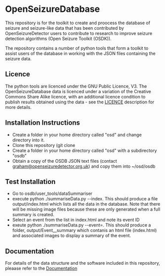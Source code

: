 # OpenSeizureDatabase

This repository is for the toolkit to create and proocess the database of seizure and seizure-like data that has been contributed by OpenSeizureDetector users to contribute to research to improve seizure detection algorithms (Open Seizure Toolkit (OSDK)).

The repository contains a number of python tools that form a toolkit to assist users of the database in working with the JSON files containing the seizure data.

## Licence
The python tools are licenced under the GNU Public Licence, V3.
The OpenSeizureDatabase data is licenced under a variation of the Creative Commons Share Alike licence, with an additional licence condition to publish results obtained using the data - see the [LICENCE](./documentation/LICENCE.md) description for more details.

## Installation Instructions

  * Create a folder in your home directory called "osd" and change directory into it.
  * Clone this repository (git clone 
  * Create a folder in your home directory called "osd" with a subdirectory "osdb"
  * Obtain a copy of the OSDB JSON text files (contact graham@openseizuredetector.org.uk) and copy them into ~/osd/osdb


## Test Installation
  * Go to osdb/user_tools/dataSummariser
  * execute python ./summariseData.py --index.   This should produce a file output/index.html which lists all the data in the database.   Note that there will be missing image files because these are only generated when a full summary is created.
  * Select an event from the list in index.html and note its event ID
  * exeute python ./summariseData.py --event=<eventId>.   This should produce a folder, output/Event_<eventId>_summary which contanis an html file (index.html) and associated images to display a summary of the event.

## Documentation
For details of the data structure and the software included in this repository, pleaase refer to the [Documentation](./documentation/README.md)
